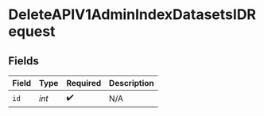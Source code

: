 # DeleteAPIV1AdminIndexDatasetsIDRequest


## Fields

| Field              | Type               | Required           | Description        |
| ------------------ | ------------------ | ------------------ | ------------------ |
| `id`               | *int*              | :heavy_check_mark: | N/A                |